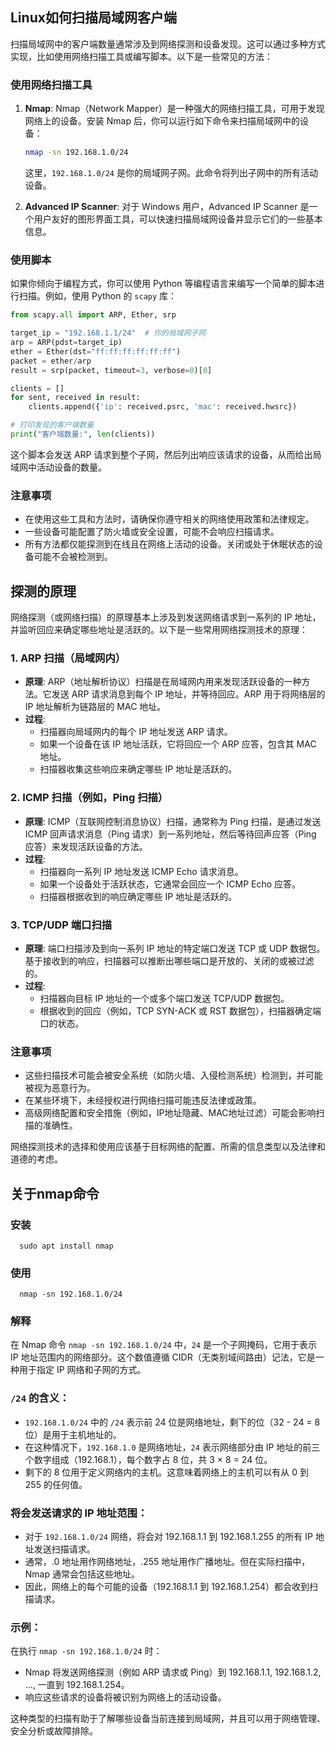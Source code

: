 
## Linux如何扫描局域网客户端

扫描局域网中的客户端数量通常涉及到网络探测和设备发现。这可以通过多种方式实现，比如使用网络扫描工具或编写脚本。以下是一些常见的方法：

### 使用网络扫描工具

1. **Nmap**:
   Nmap（Network Mapper）是一种强大的网络扫描工具，可用于发现网络上的设备。安装 Nmap 后，你可以运行如下命令来扫描局域网中的设备：

   ```bash
   nmap -sn 192.168.1.0/24
   ```

   这里，`192.168.1.0/24` 是你的局域网子网。此命令将列出子网中的所有活动设备。

2. **Advanced IP Scanner**:
   对于 Windows 用户，Advanced IP Scanner 是一个用户友好的图形界面工具，可以快速扫描局域网设备并显示它们的一些基本信息。

### 使用脚本

如果你倾向于编程方式，你可以使用 Python 等编程语言来编写一个简单的脚本进行扫描。例如，使用 Python 的 `scapy` 库：

```python
from scapy.all import ARP, Ether, srp

target_ip = "192.168.1.1/24"  # 你的局域网子网
arp = ARP(pdst=target_ip)
ether = Ether(dst="ff:ff:ff:ff:ff:ff")
packet = ether/arp
result = srp(packet, timeout=3, verbose=0)[0]

clients = []
for sent, received in result:
    clients.append({'ip': received.psrc, 'mac': received.hwsrc})

# 打印发现的客户端数量
print("客户端数量:", len(clients))
```

这个脚本会发送 ARP 请求到整个子网，然后列出响应该请求的设备，从而给出局域网中活动设备的数量。

### 注意事项

- 在使用这些工具和方法时，请确保你遵守相关的网络使用政策和法律规定。
- 一些设备可能配置了防火墙或安全设置，可能不会响应扫描请求。
- 所有方法都仅能探测到在线且在网络上活动的设备。关闭或处于休眠状态的设备可能不会被检测到。

## 探测的原理

网络探测（或网络扫描）的原理基本上涉及到发送网络请求到一系列的 IP 地址，并监听回应来确定哪些地址是活跃的。以下是一些常用网络探测技术的原理：

### 1. ARP 扫描（局域网内）

- **原理**:
  ARP（地址解析协议）扫描是在局域网内用来发现活跃设备的一种方法。它发送 ARP 请求消息到每个 IP 地址，并等待回应。ARP 用于将网络层的 IP 地址解析为链路层的 MAC 地址。
- **过程**:
  - 扫描器向局域网内的每个 IP 地址发送 ARP 请求。
  - 如果一个设备在该 IP 地址活跃，它将回应一个 ARP 应答，包含其 MAC 地址。
  - 扫描器收集这些响应来确定哪些 IP 地址是活跃的。

### 2. ICMP 扫描（例如，Ping 扫描）

- **原理**:
  ICMP（互联网控制消息协议）扫描，通常称为 Ping 扫描，是通过发送 ICMP 回声请求消息（Ping 请求）到一系列地址，然后等待回声应答（Ping 应答）来发现活跃设备的方法。
- **过程**:
  - 扫描器向一系列 IP 地址发送 ICMP Echo 请求消息。
  - 如果一个设备处于活跃状态，它通常会回应一个 ICMP Echo 应答。
  - 扫描器根据收到的响应确定哪些 IP 地址是活跃的。

### 3. TCP/UDP 端口扫描

- **原理**:
  端口扫描涉及到向一系列 IP 地址的特定端口发送 TCP 或 UDP 数据包。基于接收到的响应，扫描器可以推断出哪些端口是开放的、关闭的或被过滤的。
- **过程**:
  - 扫描器向目标 IP 地址的一个或多个端口发送 TCP/UDP 数据包。
  - 根据收到的回应（例如，TCP SYN-ACK 或 RST 数据包），扫描器确定端口的状态。

### 注意事项

- 这些扫描技术可能会被安全系统（如防火墙、入侵检测系统）检测到，并可能被视为恶意行为。
- 在某些环境下，未经授权进行网络扫描可能违反法律或政策。
- 高级网络配置和安全措施（例如，IP地址隐藏、MAC地址过滤）可能会影响扫描的准确性。

网络探测技术的选择和使用应该基于目标网络的配置、所需的信息类型以及法律和道德的考虑。

## 关于nmap命令

### 安装

      sudo apt install nmap

### 使用

      nmap -sn 192.168.1.0/24  
### 解释

在 Nmap 命令 `nmap -sn 192.168.1.0/24` 中，`24` 是一个子网掩码，它用于表示 IP 地址范围内的网络部分。这个数值遵循 CIDR（无类别域间路由）记法，它是一种用于指定 IP 网络和子网的方式。

###  `/24` 的含义：

- `192.168.1.0/24` 中的 `/24` 表示前 24 位是网络地址，剩下的位（32 - 24 = 8位）是用于主机地址的。
- 在这种情况下，`192.168.1.0` 是网络地址，`24` 表示网络部分由 IP 地址的前三个数字组成（192.168.1），每个数字占 8 位，共 3 × 8 = 24 位。
- 剩下的 8 位用于定义网络内的主机。这意味着网络上的主机可以有从 0 到 255 的任何值。

### 将会发送请求的 IP 地址范围：

- 对于 `192.168.1.0/24` 网络，将会对 192.168.1.1 到 192.168.1.255 的所有 IP 地址发送扫描请求。
- 通常，.0 地址用作网络地址，.255 地址用作广播地址。但在实际扫描中，Nmap 通常会包括这些地址。
- 因此，网络上的每个可能的设备（192.168.1.1 到 192.168.1.254）都会收到扫描请求。

### 示例：

在执行 `nmap -sn 192.168.1.0/24` 时：

- Nmap 将发送网络探测（例如 ARP 请求或 Ping）到 192.168.1.1, 192.168.1.2, ..., 一直到 192.168.1.254。
- 响应这些请求的设备将被识别为网络上的活动设备。

这种类型的扫描有助于了解哪些设备当前连接到局域网，并且可以用于网络管理、安全分析或故障排除。